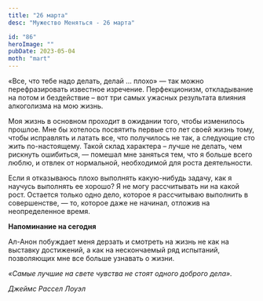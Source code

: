 ```yaml
---
title: "26 марта"
desc: "Мужество Меняться - 26 марта"

id: "86"
heroImage: ""
pubDate: 2023-05-04
moth: "mart"
---
```


«Все, что тебе надо делать, делай … плохо» — так можно перефразировать
известное изречение. Перфекционизм, откладывание на потом и бездействие – вот
три самых ужасных результата влияния алкоголизма на мою жизнь.

Моя жизнь в основном проходит в ожидании того, чтобы изменилось прошлое. Мне
бы хотелось посвятить первые сто лет своей жизнь тому, чтобы исправлять и
латать все, что получилось не так, а следующие сто жить по-настоящему. Такой
склад характера – лучше не делать, чем рискнуть ошибиться, — помешал мне
заняться тем, что я больше всего люблю, и отвлек от нормальной, необходимой
для роста деятельности.

Если я отказываюсь плохо выполнять какую-нибудь задачу, как я научусь
выполнять ее хорошо? Я не могу рассчитывать ни на какой рост. Остается только
одно дело, которое я рассчитываю выполнить в совершенстве, — то, которое даже
не начинал, отложив на неопределенное время.

**Напоминание на сегодня**

Ал-Анон побуждает меня дерзать и смотреть на жизнь не как на выставку
достижений, а как на нескончаемый ряд испытаний, позволяющих мне все больше
узнавать о жизни.

_«Самые лучшие на свете чувства не стоят одного доброго дела»._

_Джеймс Рассел Лоуэл_
